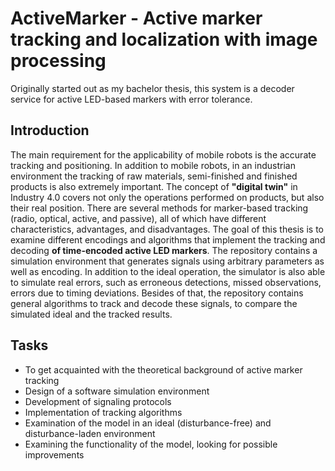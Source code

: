 # ActiveMarker - Active marker tracking and localization with image processing
Originally started out as my bachelor thesis, this system is a decoder service for active LED-based markers with error tolerance.

## Introduction

The main requirement for the applicability of mobile robots is the accurate tracking and positioning. In addition to mobile robots, in an industrian environment the tracking of raw materials, semi-finished and finished products is also extremely important. The concept of **"digital twin"** in Industry 4.0 covers not only the operations performed on products, but also their real position.
There are several methods for marker-based tracking (radio, optical, active, and passive), all of which have different characteristics, advantages, and disadvantages. The goal of this thesis is to examine different encodings and algorithms that implement the tracking and decoding **of time-encoded active LED markers**.
The repository contains a simulation environment that generates signals using arbitrary parameters as well as encoding. In addition to the ideal operation, the simulator is also able to simulate real errors, such as erroneous detections, missed observations, errors due to timing deviations. Besides of that, the repository contains general algorithms to track and decode these signals, to compare the simulated ideal and the tracked results.

## Tasks

 - To get acquainted with the theoretical background of active marker tracking
 - Design of a software simulation environment
 - Development of signaling protocols
 - Implementation of tracking algorithms
 - Examination of the model in an ideal (disturbance-free) and disturbance-laden environment
 - Examining the functionality of the model, looking for possible improvements